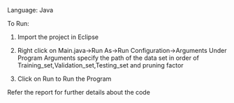 Language:
Java

To Run:
1) Import the project in Eclipse

2) Right click on Main.java->Run As->Run Configuration->Arguments
	Under Program Arguments specify the path of the data set in order of
	Training_set,Validation_set,Testing_set and pruning factor
	
3) Click on Run to Run the Program

Refer the report for further details about the code
	